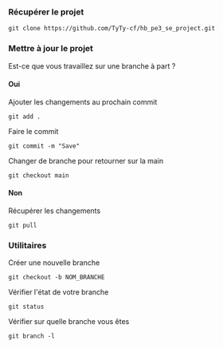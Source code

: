 
### Récupérer le projet

``
git clone https://github.com/TyTy-cf/hb_pe3_se_project.git
``

### Mettre à jour le projet

Est-ce que vous travaillez sur une branche à part ?

#### Oui

Ajouter les changements au prochain commit

``
git add .
``

Faire le commit 

``
git commit -m "Save"
``

Changer de branche pour retourner sur la main

``
git checkout main
``

#### Non

Récupérer les changements

``
git pull
``

### Utilitaires

Créer une nouvelle branche

``
git checkout -b NOM_BRANCHE
``

Vérifier l'état de votre branche

``
git status
``

Vérifier sur quelle branche vous êtes

``
git branch -l
``
